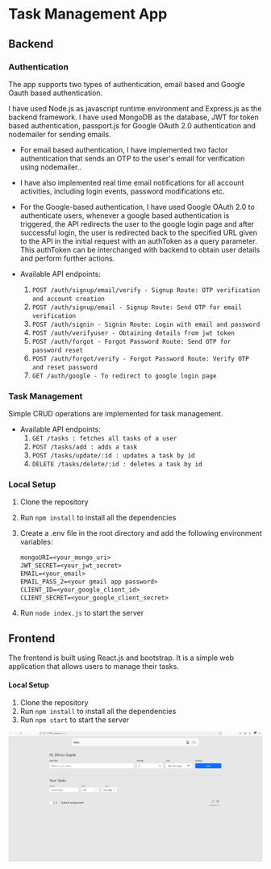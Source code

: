 # Task Management App

## Backend
### Authentication
The app supports two types of authentication, email based and Google Oauth based authentication. 

I have used Node.js as javascript runtime environment and Express.js as the backend framework. I have used MongoDB as the database, JWT for token based authentication, passport.js for Google OAuth 2.0 authentication and nodemailer for sending emails.

- For email based authentication, I have implemented two factor authentication that sends an OTP to the user's email for verification using nodemailer..
- I have also implemented real time email notifications for all account activities, including login events, password modifications etc.
- For the Google-based authentication, I have used Google OAuth 2.0 to authenticate users, whenever a google based authentication is triggered, the API redirects the user to the google login page and after successful login, the user is redirected back to the specified URL given to the API in the initial request with an authToken as a query parameter. This authToken can be interchanged with backend to obtain user details and perform further actions.

- Available API endpoints:
    1. ``` POST /auth/signup/email/verify - Signup Route: OTP verification and account creation ```
    2. ``` POST /auth/signup/email - Signup Route: Send OTP for email verification ```
    3. ``` POST /auth/signin - Signin Route: Login with email and password ```
    4. ``` POST /auth/verifyuser - Obtaining details from jwt token ```
    5. ``` POST /auth/forgot - Forgot Password Route: Send OTP for password reset ```
    6. ``` POST /auth/forgot/verify - Forgot Password Route: Verify OTP and reset password ```
    6. ``` GET /auth/google - To redirect to google login page ```


### Task Management
Simple CRUD operations are implemented for task management. 

- Available API endpoints:
    1. ``` GET /tasks : fetches all tasks of a user ```
    2. ``` POST /tasks/add : adds a task ```
    3. ``` POST /tasks/update/:id : updates a task by id ```
    4. ``` DELETE /tasks/delete/:id : deletes a task by id ```

### Local Setup
1. Clone the repository 
2. Run ```npm install``` to install all the dependencies
3. Create a .env file in the root directory and add the following environment variables:
    ```
    mongoURI=<your_mongo_uri>
    JWT_SECRET=<your_jwt_secret>
    EMAIL=<your_email>
    EMAIL_PASS_2=<your gmail app password>
    CLIENT_ID=<your_google_client_id>
    CLIENT_SECRET=<your_google_client_secret>
    ```

4. Run ```node index.js``` to start the server


## Frontend
The frontend is built using React.js and bootstrap. It is a simple web application that allows users to manage their tasks.

#### Local Setup
1. Clone the repository
2. Run ```npm install``` to install all the dependencies
3. Run ```npm start``` to start the server

![alt text](image.png)